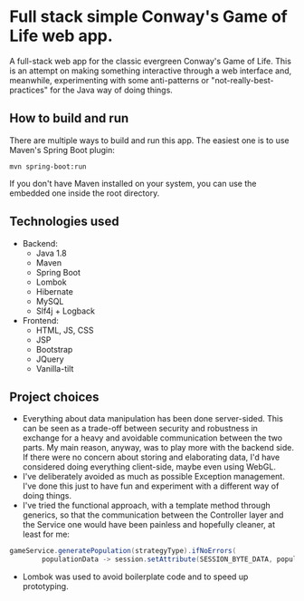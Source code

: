 # Full stack simple Conway's Game of Life web app.
A full-stack web app for the classic evergreen Conway's Game of Life. This is an attempt on making something interactive through a web interface and, meanwhile, experimenting with some anti-patterns or "not-really-best-practices" for the Java way of doing things.

## How to build and run
There are multiple ways to build and run this app. The easiest one is to use Maven's Spring Boot plugin:
```
mvn spring-boot:run
```
If you don't have Maven installed on your system, you can use the embedded one inside the root directory.

## Technologies used
- Backend:
    - Java 1.8
    - Maven
    - Spring Boot
    - Lombok
    - Hibernate
    - MySQL
    - Slf4j + Logback
- Frontend:
    - HTML, JS, CSS
    - JSP
    - Bootstrap
    - JQuery
    - Vanilla-tilt

## Project choices
- Everything about data manipulation has been done server-sided. This can be seen as a trade-off between security and robustness in exchange for a heavy and avoidable communication between the two parts.
My main reason, anyway, was to play more with the backend side. If there were no concern about storing and elaborating data, I'd have considered doing everything client-side, maybe even using WebGL.
- I've deliberately avoided as much as possible Exception management. I've done this just to have fun and experiment with a different way of doing things.
- I've tried the functional approach, with a template method through generics, so that the communication between the Controller layer and the Service one would have been painless and hopefully cleaner, at least for me:
```Java
gameService.generatePopulation(strategyType).ifNoErrors(
        populationData -> session.setAttribute(SESSION_BYTE_DATA, populationData));
```
- Lombok was used to avoid boilerplate code and to speed up prototyping.
